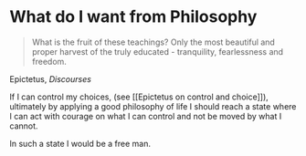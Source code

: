 # What do I want from Philosophy


> What is the fruit of these teachings? Only the most beautiful and proper harvest of the truly educated  - tranquility, fearlessness and freedom.

Epictetus,  _Discourses_



If I can control my choices, (see [[Epictetus on control and choice]]), ultimately by applying a good philosophy of life I should reach a state where I can act with courage on what I can control and not be moved by what I cannot.

In such a state I would be a free man.
